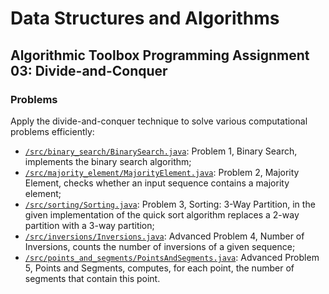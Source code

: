 # Data Structures and Algorithms
## Algorithmic Toolbox Programming Assignment 03: Divide-and-Conquer
### Problems
Apply the divide-and-conquer technique to solve various computational problems efficiently:
* [`/src/binary_search/BinarySearch.java`](src/binary_search/BinarySearch.java): Problem 1, Binary Search, implements the binary search algorithm;
* [`/src/majority_element/MajorityElement.java`](src/majority_element/MajorityElement.java): Problem 2, Majority Element, checks whether an input sequence contains a majority element;
* [`/src/sorting/Sorting.java`](src/sorting/Sorting.java): Problem 3, Sorting: 3-Way Partition, in the given implementation of the quick sort algorithm replaces a 2-way partition with a 3-way partition;
* [`/src/inversions/Inversions.java`](src/inversions/Inversions.java): Advanced Problem 4, Number of Inversions, counts the number of inversions of a given sequence;
* [`/src/points_and_segments/PointsAndSegments.java`](src/points_and_segments/PointsAndSegments.java): Advanced Problem 5, Points and Segments, computes, for each point, the number of segments that contain this point.
